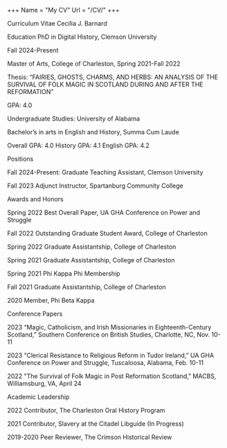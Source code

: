 +++
Name = "My CV"
Url = "/CV/"
+++

Curriculum Vitae
Cecilia J. Barnard


Education
PhD in Digital History, Clemson University 

Fall 2024-Present 

Master of Arts, College of Charleston, Spring 2021-Fall 2022

Thesis: “FAIRIES, GHOSTS, CHARMS, AND HERBS: AN ANALYSIS OF THE SURVIVAL OF FOLK MAGIC IN SCOTLAND DURING AND AFTER THE REFORMATION”

GPA: 4.0

Undergraduate Studies: University of Alabama

Bachelor’s in arts in English and History, Summa Cum Laude

Overall GPA: 4.0 History GPA: 4.1 English GPA: 4.2

Positions

Fall 2024-Present: Graduate Teaching Assistant, Clemson University

Fall 2023      Adjunct Instructor, Spartanburg Community College 

Awards and Honors

Spring 2022   Best Overall Paper, UA GHA Conference on Power and Struggle

Fall 2022      Outstanding Graduate Student Award, College of Charleston

Spring 2022 	Graduate Assistantship, College of Charleston

Spring 2021 	Graduate Assistantship, College of Charleston

Spring 2021    Phi Kappa Phi Membership

Fall 2021 	Graduate Assistantship, College of Charleston

2020	            Member, Phi Beta Kappa

Conference Papers

2023   “Magic, Catholicism, and Irish Missionaries in Eighteenth-Century Scotland,” Southern Conference on British Studies, Charlotte, NC, Nov. 10-11

2023  “Clerical Resistance to Religious Reform in Tudor Ireland,” UA GHA Conference on Power and Struggle, Tuscaloosa, Alabama, Feb. 10-11 

2022   "The Survival of Folk Magic in Post Reformation Scotland," MACBS, Williamsburg, VA, April 24

Academic Leadership

2022   Contributor, The Charleston Oral History Program

2021 	Contributor, Slavery at the Citadel Libguide (In Progress)

2019-2020 Peer Reviewer, The Crimson Historical Review

